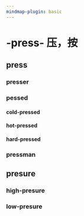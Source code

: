 ```yaml
---
mindmap-plugin: basic
---
```


# -press- 压，按

## press

### presser

### pessed

#### cold-pressed

#### hot-pressed

#### hard-pressed

### pressman

## presure

### high-presure

### low-presure